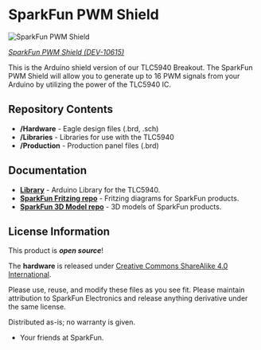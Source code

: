 SparkFun PWM Shield
========================================

![SparkFun PWM Shield](https://cdn.sparkfun.com//assets/parts/5/2/7/5/10615-01.jpg)

[*SparkFun PWM Shield (DEV-10615)*](https://www.sparkfun.com/products/10615)

This is the Arduino shield version of our TLC5940 Breakout. 
The SparkFun PWM Shield will allow you to generate up to 16 PWM signals from your Arduino by utilizing the power of the TLC5940 IC. 

Repository Contents
-------------------

* **/Hardware** - Eagle design files (.brd, .sch)
* **/Libraries** - Libraries for use with the TLC5940
* **/Production** - Production panel files (.brd)

Documentation
--------------
* **[Library](https://github.com/sparkfun/SparkFun_TLC5940_Arduino_Library)** - Arduino Library for the TLC5940. 
* **[SparkFun Fritzing repo](https://github.com/sparkfun/Fritzing_Parts)** - Fritzing diagrams for SparkFun products.
* **[SparkFun 3D Model repo](https://github.com/sparkfun/3D_Models)** - 3D models of SparkFun products. 


License Information
-------------------
This product is _**open source**_! 

The **hardware** is released under [Creative Commons ShareAlike 4.0 International](https://creativecommons.org/licenses/by-sa/4.0/).

Please use, reuse, and modify these files as you see fit. Please maintain attribution to SparkFun Electronics and release anything derivative under the same license.

Distributed as-is; no warranty is given.

- Your friends at SparkFun.

